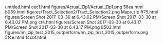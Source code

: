 untitled.html
cec1.html
figures/Actual_Zip1/Actual_Zip1.png
58ea.html
b069.html
figures/Tract_Selection2/Tract_Selection2.png
Maps.zip
ff75.html
figures/Screen Shot 2017-03-30 at 6.43.02 PM/Screen Shot 2017-03-30 at 6.43.02 PM.png
cf4.html
figures/Screen Shot 2017-03-30 at 6.43.17 PM/Screen Shot 2017-03-30 at 6.43.17 PM.png
8502.html
figures/nn_zip_test_2015_outperform/nn_zip_test_2015_outperform.png
5f4e.html
14cbf.html
